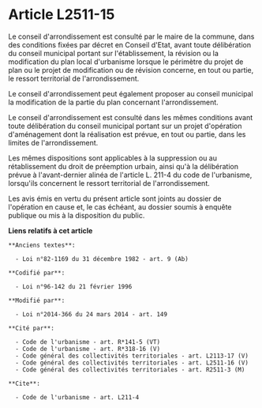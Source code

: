 # Article L2511-15

Le conseil d'arrondissement est consulté par le maire de la commune, dans des conditions fixées par décret en Conseil d'Etat,
avant toute délibération du conseil municipal portant sur l'établissement, la révision ou la modification du plan local
d'urbanisme lorsque le périmètre du projet de plan ou le projet de modification ou de révision concerne, en tout ou partie,
le ressort territorial de l'arrondissement. 

Le conseil d'arrondissement peut également proposer au conseil municipal la modification de la partie du plan concernant
l'arrondissement. 

Le conseil d'arrondissement est consulté dans les mêmes conditions avant toute délibération du conseil municipal portant sur
un projet d'opération d'aménagement dont la réalisation est prévue, en tout ou partie, dans les limites de l'arrondissement. 

Les mêmes dispositions sont applicables à la suppression ou au rétablissement du droit de préemption urbain, ainsi qu'à la
délibération prévue à l'avant-dernier  alinéa de l'article L. 211-4 du code de l'urbanisme, lorsqu'ils concernent le ressort
territorial de l'arrondissement. 

Les avis émis en vertu du présent article sont joints au dossier de l'opération en cause et, le cas échéant, au dossier
soumis à enquête publique ou mis à la disposition du public.

**Liens relatifs à cet article**

	**Anciens textes**:

	  - Loi n°82-1169 du 31 décembre 1982 - art. 9 (Ab)

	**Codifié par**:

	  - Loi n°96-142 du 21 février 1996

	**Modifié par**:

	  - Loi n°2014-366 du 24 mars 2014 - art. 149

	**Cité par**:

	  - Code de l'urbanisme - art. R*141-5 (VT)
	  - Code de l'urbanisme - art. R*318-16 (V)
	  - Code général des collectivités territoriales - art. L2113-17 (V)
	  - Code général des collectivités territoriales - art. L2511-16 (V)
	  - Code général des collectivités territoriales - art. R2511-3 (M)

	**Cite**:

	  - Code de l'urbanisme - art. L211-4

